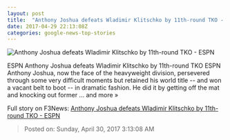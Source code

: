 ```yaml
---
layout: post
title:  "Anthony Joshua defeats Wladimir Klitschko by 11th-round TKO - ESPN"
date: 2017-04-29 22:13:08Z
categories: google-news-top-stories
---
```


![Anthony Joshua defeats Wladimir Klitschko by 11th-round TKO - ESPN](http://a4.espncdn.com/combiner/i?img=%2Fphoto%2F2017%2F0429%2Fr205285_1296x729_16%2D9.jpg)

ESPN Anthony Joshua defeats Wladimir Klitschko by 11th-round TKO ESPN Anthony Joshua, now the face of the heavyweight division, persevered through some very difficult moments but retained his world title -- and won a vacant belt to boot -- in dramatic fashion. He did it by getting off the mat and knocking out former ... and more »


Full story on F3News: [Anthony Joshua defeats Wladimir Klitschko by 11th-round TKO - ESPN](http://www.f3nws.com/n/edqGzB)

> Posted on: Sunday, April 30, 2017 3:13:08 AM

